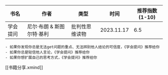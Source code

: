
| 书名 | 作者 | 类型 | 时间 | 推荐指数(1-10) | 
| --- | --- | --- | --- | ---|
| 学会提问 | 尼尔·布朗 & 斯图尔特·基利 | 批判性思维读物 | 2023.11.17 | 6.5 |

	- 如果你发现你总是无法get问题的重点、无法辨别他人结论的可信度，《学会提问》推荐给你
	- 如果你总是轻信他人言论，《学会提问》推荐给你
	- 如果你想扩展自己的思考方式，《学会提问》推荐给你

[[书籍分享.xmind]] 
